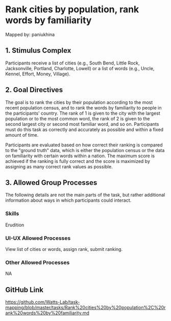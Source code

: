 # Rank cities by population, rank words by familiarity

Mapped by: paniukhina 

## 1. Stimulus Complex 
Participants receive a list of cities (e.g., South Bend, Little Rock, Jacksonville, Portland, Charlotte, Lowell) or a list of words (e.g., Uncle, Kennel, Effort, Money, Village).

## 2. Goal Directives 
The goal is to rank the cities by their population according to the most recent population census, and to rank the words by familiarity to people in the participants' country. The rank of 1 is given to the city with the largest population or to the most common word, the rank of 2 is given to the second largest city or second most familiar word, and so on. Participants must do this task as correctly and accurately as possible and within a fixed amount of time.

Participants are evaluated based on how correct their ranking is compared to the "ground truth" data, which is either the population census or the data on familiarity with certain words within a nation. The maximum score is achieved if the ranking is fully correct and the score is maximized by assigning as many correct rank values as possible.

## 3. Allowed Group Processes 
The following details are not the main parts of the task, but rather additional information about ways in which participants could interact.

### Skills 
Erudition

### UI-UX Allowed Processes
View list of cities or words, assign rank, submit ranking.

### Other Allowed Processes
NA

## GitHub Link 
https://github.com/Watts-Lab/task-mapping/blob/master/tasks/Rank%20cities%20by%20population%2C%20rank%20words%20by%20familiarity.md
